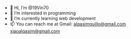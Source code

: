 - 👋 Hi, I’m @19Vin70
- 👀 I’m interested in programming
- 🌱 I’m currently learning web development
- 📫 You can reach me at Gmail:
         alqasimquillo@gmail.com
         xiaoalqasim@gmail.com


<!---
19Vin70/19Vin70 is a ✨ special ✨ repository because its `README.md` (this file) appears on your GitHub profile.
You can click the Preview link to take a look at your changes.
--->
